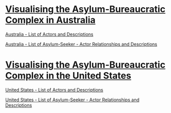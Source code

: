 <html>
<body>
  <title>Reconceptualising Compliance: Street-Level Bureaucrats and International Law</title>
  <br>
<h1><a href="https://reginajefferies.github.io/social-network-visualisations/australia-network">Visualising the Asylum-Bureaucratic Complex in Australia</a></h1>
<p><a href="https://reginajefferies.github.io/Appendix_4_Australia_Alter_Descriptions.pdf">Australia - List of Actors and Descriptions</a></p>
<p><a href="https://reginajefferies.github.io/Appendix_5_Australia_Ego-Alter_Links_Descriptions.pdf">Australia - List of Asylum-Seeker - Actor Relationships and Descriptions</a></p>
<h1><a href="https://reginajefferies.github.io/social-network-visualisations/us-network">Visualising the Asylum-Bureaucratic Complex in the United States</a></h1>
<p><a href="https://reginajefferies.github.io/Appendix_7_US_Alter_Descriptions.pdf">United States - List of Actors and Descriptions</a></p>
<p><a href="https://reginajefferies.github.io/Appendix_8_US_Ego-Alter_Links_Descriptions.pdf">United States - List of Asylum-Seeker - Actor Relationships and Descriptions</a></p>
</body>
</html>
